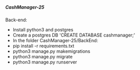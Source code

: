 ##### CashManager-25

Back-end:

 - Install python3 and postgres
 - Create a postgres DB 'CREATE DATABASE cashmanager;'
 - In the folder CashManager-25/BackEnd:
 - pip install -r requirements.txt
 - python3 manage.py makemigrations
 - python3 manage.py migrate
 - python3 manage.py runserver

